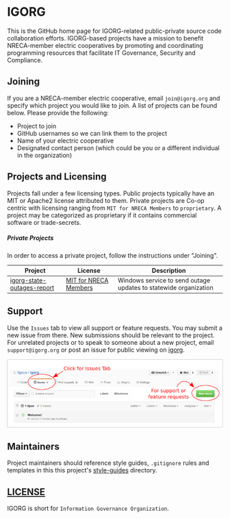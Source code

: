 # IGORG

This is the GitHub home page for IGORG-related public-private source code collaboration efforts. IGORG-based projects have a mission to benefit NRECA-member electric cooperatives by promoting and coordinating programming resources that facilitate IT Governance, Security and Compliance.  

## Joining

If you are a NRECA-member electric cooperative, email `join@igorg.org` and specify which project you would like to join. A list of projects can be found below. Please provide the following:

* Project to join
* GitHub usernames so we can link them to the project
* Name of your electric cooperative
* Designated contact person (which could be you or a different individual in the organization)

## Projects and Licensing

Projects fall under a few licensing types. Public projects typically have an MIT or Apache2 license attributed to them. Private projects are Co-op centric with licensing ranging from `MIT for NRECA Members` to `proprietary`. A project may be categorized as proprietary if it contains commercial software or trade-secrets.

##### Private Projects

In order to access a private project, follow the instructions under "Joining".

| Project       | License       | Description   |
| ------------- | ------------- | ------------- |
| [igorg-state-outages-report](https://github.com/tigsus/igorg-state-outages-report)  | [MIT for NRECA Members](https://github.com/tigsus/igorg/blob/master/licenses/MIT-for-NRECA-Members-Tigsus-LCREC.md) | Windows service to send outage updates to statewide organization |

## Support

Use the `Issues` tab to view all support or feature requests. You may submit a new issue from there.  New submissions should be relevant to the project.  For unrelated projects or to speak to someone about a new project, email `support@igorg.org` or post an issue for public viewing on [igorg](https://github.com/tigsus/igorg/issues).

![Issues](https://github.com/tigsus/igorg/blob/master/images/issues.png)

## Maintainers

Project maintainers should reference style guides, `.gitignore` rules and templates in this this project's [style-guides](https://github.com/tigsus/igorg/tree/master/style-guides) directory.

## [LICENSE](LICENSE)

IGORG is short for `Information Governance Organization`.